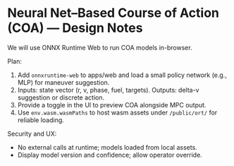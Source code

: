 # Neural Net–Based Course of Action (COA) — Design Notes

We will use ONNX Runtime Web to run COA models in-browser.

Plan:

1. Add `onnxruntime-web` to apps/web and load a small policy network (e.g., MLP) for maneuver suggestion.
2. Inputs: state vector (r, v, phase, fuel, targets). Outputs: delta-v suggestion or discrete action.
3. Provide a toggle in the UI to preview COA alongside MPC output.
4. Use `env.wasm.wasmPaths` to host wasm assets under `/public/ort/` for reliable loading.

Security and UX:

- No external calls at runtime; models loaded from local assets.
- Display model version and confidence; allow operator override.
